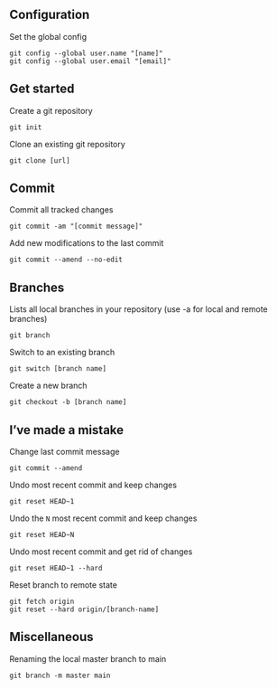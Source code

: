 ## Configuration

Set the global config

```shell
git config --global user.name "[name]"
git config --global user.email "[email]"
```

## Get started

Create a git repository

```shell
git init
```

Clone an existing git repository

```shell
git clone [url]
```

## Commit

Commit all tracked changes

```shell
git commit -am "[commit message]"
```

Add new modifications to the last commit

```shell
git commit --amend --no-edit
```

## Branches

Lists all local branches in your repository (use -a for local and remote branches)

```shell
git branch
```

Switch to an existing branch

```shell
git switch [branch name]
```

Create a new branch

```shell
git checkout -b [branch name]
```

## I’ve made a mistake

Change last commit message

```shell
git commit --amend
```

Undo most recent commit and keep changes

```shell
git reset HEAD~1
```

Undo the `N` most recent commit and keep changes

```shell
git reset HEAD~N
```

Undo most recent commit and get rid of changes

```shell
git reset HEAD~1 --hard
```

Reset branch to remote state

```shell
git fetch origin
git reset --hard origin/[branch-name]
```

## Miscellaneous

Renaming the local master branch to main

```shell
git branch -m master main
```

